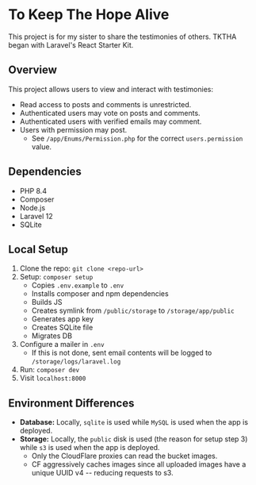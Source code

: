 # To Keep The Hope Alive
This project is for my sister to share the testimonies of others. TKTHA began with Laravel's React Starter Kit.

## Overview
This project allows users to view and interact with testimonies:
* Read access to posts and comments is unrestricted.
* Authenticated users may vote on posts and comments.
* Authenticated users with verified emails may comment.
* Users with permission may post.
  * See `/app/Enums/Permission.php` for the correct `users.permission` value.

## Dependencies
* PHP 8.4
* Composer
* Node.js
* Laravel 12
* SQLite

## Local Setup
1. Clone the repo: `git clone <repo-url>`
2. Setup: `composer setup`
   * Copies `.env.example` to `.env`
   * Installs composer and npm dependencies
   * Builds JS
   * Creates symlink from `/public/storage` to `/storage/app/public`
   * Generates app key
   * Creates SQLite file
   * Migrates DB
3. Configure a mailer in `.env`
   * If this is not done, sent email contents will be logged to `/storage/logs/laravel.log`
4. Run: `composer dev`
5. Visit `localhost:8000`

## Environment Differences
* **Database:** Locally, `sqlite` is used while `MySQL` is used when the app is deployed.
* **Storage:** Locally, the `public` disk is used (the reason for setup step 3) while `s3` is used when the app is deployed.
  * Only the CloudFlare proxies can read the bucket images.
  * CF aggressively caches images since all uploaded images have a unique UUID v4 -- reducing requests to s3.
